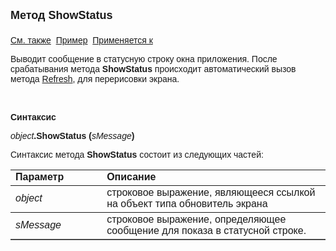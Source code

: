 <html>
<head>
<title>Обновитель экрана\ShowStatus</title>
</head>

<body>

<p><strong><font size="4" face="Arial">Метод ShowStatus<br>
<br>
</font></strong><font face="Arial"><a href="../Functions/InterfaceManagment/CreateRefresher.html">
См. также</a>&nbsp; <u>Пример</u>&nbsp; <a href="../AsRefresher.html">Применяется 
к</a></font></p>

<p><font face="Arial">Выводит сообщение в статусную строку окна 
приложения. После срабатывания метода <strong>ShowStatus</strong> происходит 
автоматический вызов метода <a href="Refresh.html">Refresh</a>, для перерисовки 
экрана.</font></p>

<p>&nbsp;</p>

<p class="label"><font face="Arial"><b>Синтаксис</b></font></p>

<p><font face="Arial"><em>object</em><strong>.ShowStatus (</strong><em>sMessage</em><strong>)</strong></font></p>

<p><font face="Arial">Синтаксис метода <strong>ShowStatus</strong>
состоит из следующих частей:</font></p>

<table border="1" cellPadding="5" cols="2" frame="below" rules="rows">
<TBODY>
  <tr vAlign="top">
    <td class="label" width="29%"><font face="Arial"><b>Параметр</b></font></td>
    <td class="label" width="71%"><font face="Arial"><strong>Описание</strong></font></td>
  </tr>
  <tr>
    <td class="label" width="29%"><em><font face="Arial">object</font></em></td>
    <td class="label" width="71%"><font face="Arial">строковое 
	выражение, являющееся ссылкой на объект типа обновитель экрана</font></td>
  </tr>
  <tr>
    <td class="label" width="29%"><em><font face="Arial">sMessage</font></em></td>
    <td class="label" width="71%"><font face="Arial">строковое 
	выражение, определяющее сообщение для показа в статусной строке.</font></td>
  </tr>
</table>

<p class="label">&nbsp;</p>
</body>
</html>
